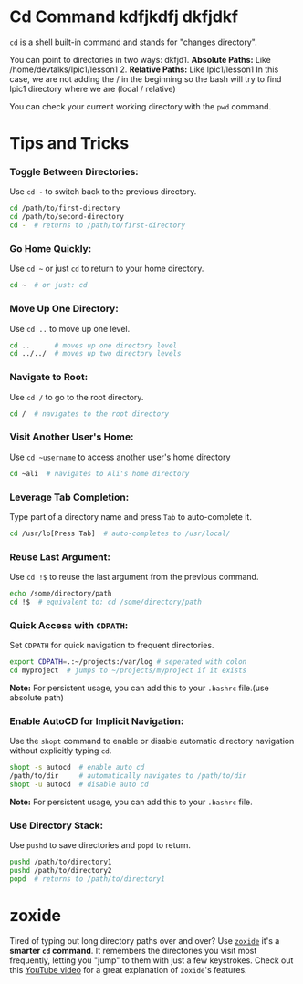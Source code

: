 # Cd Command kdfjkdfj dkfjdkf
`cd` is a shell built-in command and stands for "changes directory".

You can point to directories in two ways:
dkfjd1. **Absolute Paths:** Like /home/devtalks/lpic1/lesson1
2. **Relative Paths:** Like lpic1/lesson1 In this case, we are not adding the / in the beginning so the bash will try to find lpic1 directory where we are (local / relative)

You can check your current working directory with the `pwd` command.

# Tips and Tricks

### Toggle Between Directories:
Use `cd -` to switch back to the previous directory.
```bash
cd /path/to/first-directory
cd /path/to/second-directory
cd -  # returns to /path/to/first-directory
```
### Go Home Quickly:
Use `cd ~` or just `cd` to return to your home directory.
```bash
cd ~  # or just: cd
```
### Move Up One Directory:
Use `cd ..` to move up one level.
```bash
cd ..      # moves up one directory level
cd ../../  # moves up two directory levels
```
### Navigate to Root:
Use `cd /` to go to the root directory.
```bash
cd /  # navigates to the root directory
```
### Visit Another User's Home:
Use `cd ~username` to access another user's home directory
```bash
cd ~ali  # navigates to Ali's home directory
```
### Leverage Tab Completion:
Type part of a directory name and press `Tab` to auto-complete it.
```bash
cd /usr/lo[Press Tab]  # auto-completes to /usr/local/
```
### Reuse Last Argument:
Use `cd !$` to reuse the last argument from the previous command.
```bash
echo /some/directory/path
cd !$  # equivalent to: cd /some/directory/path
```
### Quick Access with `CDPATH`:
Set `CDPATH` for quick navigation to frequent directories.
```bash
export CDPATH=.:~/projects:/var/log # seperated with colon
cd myproject  # jumps to ~/projects/myproject if it exists
```
**Note:** For persistent usage, you can add this to your `.bashrc` file.(use absolute path)
### Enable AutoCD for Implicit Navigation:
Use the `shopt` command to enable or disable automatic directory navigation without explicitly typing `cd`.
```bash
shopt -s autocd  # enable auto cd
/path/to/dir     # automatically navigates to /path/to/dir
shopt -u autocd  # disable auto cd
```
**Note:** For persistent usage, you can add this to your `.bashrc` file.
### Use Directory Stack:
Use `pushd` to save directories and `popd` to return.
```bash
pushd /path/to/directory1
pushd /path/to/directory2
popd  # returns to /path/to/directory1
```
# zoxide
Tired of typing out long directory paths over and over? Use [`zoxide`](https://github.com/ajeetdsouza/zoxide) it's a **smarter `cd` command**. It remembers the directories you visit most frequently, letting you "jump" to them with just a few keystrokes.
Check out this [YouTube video](https://youtu.be/aghxkpyRVDY?si=zhDbbU9XiAMtQm8D) for a great explanation of `zoxide`'s features.
